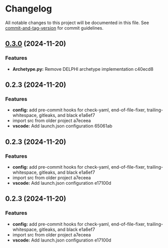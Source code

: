 # Changelog

All notable changes to this project will be documented in this file. See [commit-and-tag-version](https://github.com/absolute-version/commit-and-tag-version) for commit guidelines.

## [0.3.0](///compare/v0.2.3...v0.3.0) (2024-11-20)


### Features

* **Archetype.py:** Remove DELPHI archetype implementation c40ecd8

## 0.2.3 (2024-11-20)


### Features

* **config:** add pre-commit hooks for check-yaml, end-of-file-fixer, trailing-whitespace, gitleaks, and black e1a6ef7
* import src from older project a7eceea
* **vscode:** Add launch.json configuration 65061ab

## 0.2.3 (2024-11-20)


### Features

* **config:** add pre-commit hooks for check-yaml, end-of-file-fixer, trailing-whitespace, gitleaks, and black e1a6ef7
* import src from older project a7eceea
* **vscode:** Add launch.json configuration e17100d

## 0.2.3 (2024-11-20)


### Features

* **config:** add pre-commit hooks for check-yaml, end-of-file-fixer, trailing-whitespace, gitleaks, and black e1a6ef7
* import src from older project a7eceea
* **vscode:** Add launch.json configuration e17100d
